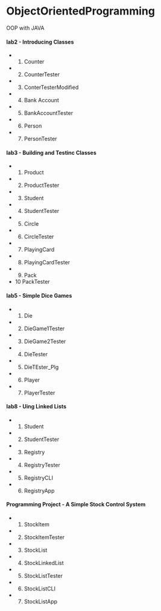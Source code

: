 # ObjectOrientedProgramming
OOP with JAVA


#### lab2 - Introducing Classes
- 1. Counter
- 2. CounterTester
- 3. ConterTesterModified
- 4. Bank Account
- 5. BankAccountTester
- 6. Person
- 7. PersonTester
#### lab3 - Building and Testinc Classes
- 1. Product
- 2. ProductTester
- 3. Student
- 4. StudentTester
- 5. Circle
- 6. CircleTester
- 7. PlayingCard
- 8. PlayingCardTester
- 9. Pack
- 10 PackTester
#### lab5 - Simple Dice Games
- 1. Die
- 2. DieGame1Tester
- 3. DieGame2Tester
- 4. DieTester
- 5. DieTEster_Plg
- 6. Player
- 7. PlayerTester
#### lab8 - Uing Linked Lists
- 1. Student
- 2. StudentTester
- 3. Registry
- 4. RegistryTester
- 5. RegistryCLI
- 6. RegistryApp
#### Programming Project - A Simple Stock Control System
- 1. StockItem
- 2. StockItemTester
- 3. StockList
- 4. StockLinkedList
- 5. StockListTester
- 6. StockListCLI
- 7. StockListApp
